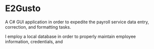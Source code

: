 # E2Gusto

A C# GUI application in order to expedite the payroll service data entry, correction, and formatting tasks.

I employ a local database in order to properly maintain employee information, credentials, and  
